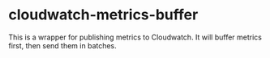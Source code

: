 # cloudwatch-metrics-buffer

This is a wrapper for publishing metrics to Cloudwatch. It will buffer metrics first, then send them in batches.  
